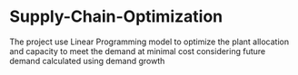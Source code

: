 # Supply-Chain-Optimization
The project use Linear Programming model to optimize the plant allocation and capacity to meet the demand at minimal cost considering future demand calculated using demand growth

